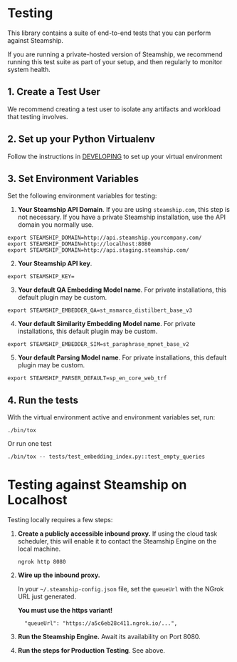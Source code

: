 # Testing

This library contains a suite of end-to-end tests that you can perform against Steamship.

If you are running a private-hosted version of Steamship, we recommend running this test suite as part of your setup, and then regularly to monitor system health.

## 1. Create a Test User

We recommend creating a test user to isolate any artifacts and workload that testing involves.

## 2. Set up your Python Virtualenv

Follow the instructions in [DEVELOPING](DEVELOPING.md) to set up your virtual environment

## 3. Set Environment Variables

Set the following environment variables for testing:

1. **Your Steamship API Domain**. If you are using `steamship.com`, this step is not necessary. If you have a private Steamship installation, use the API domain you normally use.

```
export STEAMSHIP_DOMAIN=http://api.steamship.yourcompany.com/
export STEAMSHIP_DOMAIN=http://localhost:8080
export STEAMSHIP_DOMAIN=http://api.staging.steamship.com/
```


2. **Your Steamship API key**.

```
export STEAMSHIP_KEY=
```

3. **Your default QA Embedding Model name**. For private installations, this default plugin may be custom. 

```
export STEAMSHIP_EMBEDDER_QA=st_msmarco_distilbert_base_v3
```

4. **Your default Similarity Embedding Model name**. For private installations, this default plugin may be custom. 

```
export STEAMSHIP_EMBEDDER_SIM=st_paraphrase_mpnet_base_v2
```

5. **Your default Parsing Model name**. For private installations, this default plugin may be custom. 

```
export STEAMSHIP_PARSER_DEFAULT=sp_en_core_web_trf
```

## 4. Run the tests

With the virtual environment active and environment variables set, run:

```
./bin/tox
```

Or run one test

```
./bin/tox -- tests/test_embedding_index.py::test_empty_queries
```


# Testing against Steamship on Localhost

Testing locally requires a few steps:

1. **Create a publicly accessible inbound proxy.** If using the cloud task scheduler, this will enable it to contact the Steamship Engine on the local machine.

    ```
    ngrok http 8080
    ```

2. **Wire up the inbound proxy.** 

    In your `~/.steamship-config.json` file, set the `queueUrl` with the NGrok URL just generated.

    **You must use the https variant!**

    ```
      "queueUrl": "https://a5c6eb28c411.ngrok.io/...",
    ```

3. **Run the Steamship Engine.** Await its availability on Port 8080.

4. **Run the steps for Production Testing**. See above.
